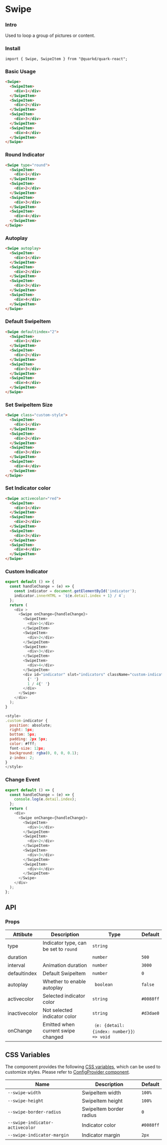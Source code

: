 # Swipe

### Intro

Used to loop a group of pictures or content.

### Install

```tsx
import { Swipe, SwipeItem } from "@quarkd/quark-react";
```

### Basic Usage

```html
<Swipe>
  <SwipeItem>
    <div>1</div>
  </SwipeItem>
  <SwipeItem>
    <div>2</div>
  </SwipeItem>
  <SwipeItem>
    <div>3</div>
  </SwipeItem>
  <SwipeItem>
    <div>4</div>
  </SwipeItem>
</Swipe>
```

### Round Indicator

```html
<Swipe type="round">
  <SwipeItem>
    <div>1</div>
  </SwipeItem>
  <SwipeItem>
    <div>2</div>
  </SwipeItem>
  <SwipeItem>
    <div>3</div>
  </SwipeItem>
  <SwipeItem>
    <div>4</div>
  </SwipeItem>
</Swipe>
```

### Autoplay

```html
<Swipe autoplay>
  <SwipeItem>
    <div>1</div>
  </SwipeItem>
  <SwipeItem>
    <div>2</div>
  </SwipeItem>
  <SwipeItem>
    <div>3</div>
  </SwipeItem>
  <SwipeItem>
    <div>4</div>
  </SwipeItem>
</Swipe>
```

### Default SwipeItem

```html
<Swipe defaultindex="2">
  <SwipeItem>
    <div>1</div>
  </SwipeItem>
  <SwipeItem>
    <div>2</div>
  </SwipeItem>
  <SwipeItem>
    <div>3</div>
  </SwipeItem>
  <SwipeItem>
    <div>4</div>
  </SwipeItem>
</Swipe>
```

### Set SwipeItem Size

```html
<Swipe class="custom-style">
  <SwipeItem>
    <div>1</div>
  </SwipeItem>
  <SwipeItem>
    <div>2</div>
  </SwipeItem>
  <SwipeItem>
    <div>3</div>
  </SwipeItem>
  <SwipeItem>
    <div>4</div>
  </SwipeItem>
</Swipe>
```

### Set Indicator color

```html
<Swipe activecolor="red">
  <SwipeItem>
    <div>1</div>
  </SwipeItem>
  <SwipeItem>
    <div>2</div>
  </SwipeItem>
  <SwipeItem>
    <div>3</div>
  </SwipeItem>
  <SwipeItem>
    <div>4</div>
  </SwipeItem>
</Swipe>
```

### Custom Indicator

```js
export default () => {
  const handleChange = (e) => {
    const indicator = document.getElementById('indicator');
    indicator.innerHTML = `${e.detail.index + 1} / 4`;
  };
  return (
    <div >
      <Swipe onChange={handleChange}>
        <SwipeItem>
          <div>1</div>
        </SwipeItem>
        <SwipeItem>
          <div>2</div>
        </SwipeItem>
        <SwipeItem>
          <div>3</div>
        </SwipeItem>
        <SwipeItem>
          <div>4</div>
        </SwipeItem>
        <div id="indicator" slot="indicators" className="custom-indicator">
          {' '}
          1 / 4{' '}
        </div>
      </Swipe>
    </div>
  );
}

<style>
.custom-indicator {
  position: absolute;
  right: 5px;
  bottom: 5px;
  padding: 2px 5px;
  color: #fff;
  font-size: 12px;
  background: rgba(0, 0, 0, 0.1);
  z-index: 2;
}
</style>
```

### Change Event

```js
export default () => {
  const handleChange = (e) => {
    console.log(e.detail.index);
  };
  return (
    <div>
      <Swipe onChange={handleChange}>
        <SwipeItem>
          <div>1</div>
        </SwipeItem>
        <SwipeItem>
          <div>2</div>
        </SwipeItem>
        <SwipeItem>
          <div>3</div>
        </SwipeItem>
        <SwipeItem>
          <div>4</div>
        </SwipeItem>
      </Swipe>
    </div>
  );
};
```

## API

### Props

| Attibute      | Description                           | Type                                     | Default   |
| ------------- | ------------------------------------- | ---------------------------------------- | --------- |
| type          | Indicator type, can be set to `round` | `string`                                 |           |
| duration      |                                       | `number`                                 | `500`     |
| interval      | Animation duration                    | `number `                                | `3000`    |
| defaultindex  | Default SwipeItem                     | `number `                                | `0`       |
| autoplay      | Whether to enable autoplay            | ` boolean`                               | `false`   |
| activecolor   | Selected indicator color              | `string`                                 | `#0088ff` |
| inactivecolor | Not selected indicator color          | `string`                                 | `#d3dae0` |
| onChange      | Emitted when current swipe changed    | `（e: {detail:{index: number}}）=> void` |

## CSS Variables

The component provides the following [CSS variables](https://developer.mozilla.org/zh-CN/docs/Web/CSS/Using_CSS_custom_properties), which can be used to customize styles. Please refer to [ConfigProvider component](#/zh-CN/guide/theme).

| Name                            | Description             | Default   |
| ------------------------------- | ----------------------- | --------- |
| `--swipe-width`                 | SwipeItem width         | `100%`    |
| `--swipe-height`                | SwipeItem height        | `100%`    |
| `--swipe-border-radius`         | SwipeItem border radius | `0`       |
| `--swipe-indicator-activecolor` | Indicator color         | `#0088ff` |
| `--swipe-indicator-margin`      | Indicator margin        | `2px`     |
